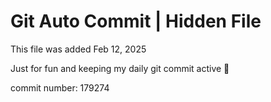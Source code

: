 # Git Auto Commit | Hidden File

This file was added Feb 12, 2025

Just for fun and keeping my daily git commit active 🤪

commit number: 179274
